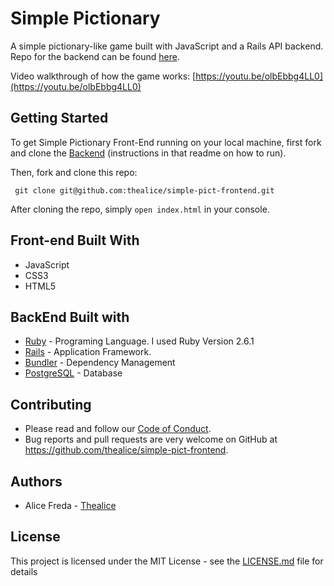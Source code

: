 # Simple Pictionary

A simple pictionary-like game built with JavaScript and a Rails API backend. Repo for the backend can be found [here](https://github.com/thealice/simple-pict-backend). 

Video walkthrough of how the game works: [https://youtu.be/olbEbbg4LL0](https://youtu.be/olbEbbg4LL0)

## Getting Started

To get Simple Pictionary Front-End running on your local machine, first fork and clone the [Backend](https://github.com/thealice/simple-pict-backend) (instructions in that readme on how to run). 

Then, fork and clone this repo:

 ```
  git clone git@github.com:thealice/simple-pict-frontend.git

```

 After cloning the repo, simply `open index.html` in your console.

## Front-end Built With

* JavaScript
* CSS3
* HTML5

## BackEnd Built with

* [Ruby](https://www.ruby-lang.org/en/) - Programing Language. I used Ruby Version 2.6.1
* [Rails](https://rubyonrails.org/) - Application Framework. 
* [Bundler](https://bundler.io/) - Dependency Management
* [PostgreSQL](https://www.postgresql.org/) - Database

## Contributing

* Please read and follow our [Code of Conduct](CODE-OF-CONDUCT.md).
* Bug reports and pull requests are very welcome on GitHub at https://github.com/thealice/simple-pict-frontend. 

## Authors

* Alice Freda - [Thealice](https://github.com/thealice)

## License

This project is licensed under the MIT License - see the [LICENSE.md](LICENSE.md) file for details

